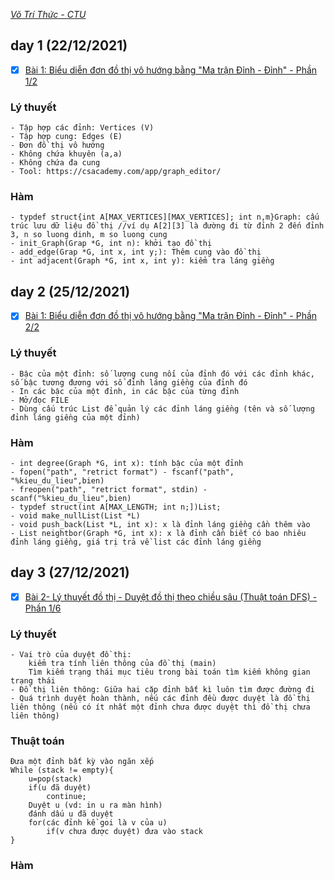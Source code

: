 *[Võ Trí Thức - CTU](https://www.youtube.com/playlist?list=PLQR5IJqntFProvKkCOpoNOdkal-nh6yqB)*
## day 1 (22/12/2021)
- [X] [Bài 1: Biểu diễn đơn đồ thị vô hướng bằng "Ma trận Đỉnh - Đỉnh" - Phần 1/2](https://youtu.be/1JTc5TkwXJE?list=PLQR5IJqntFProvKkCOpoNOdkal-nh6yqB)

### Lý thuyết
```
- Tập hợp các đỉnh: Vertices (V)
- Tập hợp cung: Edges (E)
- Đơn đồ thị vô hướng
- Không chứa khuyên (a,a)
- Không chứa đa cung
- Tool: https://csacademy.com/app/graph_editor/
```
### Hàm
```
- typdef struct{int A[MAX_VERTICES][MAX_VERTICES]; int n,m}Graph: cấu trúc lưu dữ liệu đồ thị //ví dụ A[2][3] là đường đi từ đỉnh 2 đến đỉnh 3, n so luong dinh, m so luong cung
- init_Graph(Grap *G, int n): khởi tạo đồ thị
- add_edge(Grap *G, int x, int y;): Thêm cung vào đồ thị
- int adjacent(Graph *G, int x, int y): kiểm tra láng giềng
```
## day 2 (25/12/2021)
- [X] [Bài 1: Biểu diễn đơn đồ thị vô hướng bằng "Ma trận Đỉnh - Đỉnh" - Phần 2/2](https://youtu.be/2_zRPi3ryPg?list=PLQR5IJqntFProvKkCOpoNOdkal-nh6yqB)
### Lý thuyết
```
- Bậc của một đỉnh: số lượng cung nối của đỉnh đó với các đỉnh khác, số bậc tương đương với số đỉnh láng giềng của đỉnh đó
- In các bậc của một đỉnh, in các bậc của từng đỉnh
- Mở/đọc FILE
- Dùng cấu trúc List để quản lý các đỉnh láng giềng (tên và số lượng đỉnh láng giềng của một đỉnh)
```
### Hàm
```
- int degree(Graph *G, int x): tính bậc của một đỉnh
- fopen("path", "retrict format") - fscanf("path", "%kieu_du_lieu",bien)
- freopen("path", "retrict format", stdin) - scanf("%kieu_du_lieu",bien)
- typdef struct(int A[MAX_LENGTH; int n;])List;
- void make_nullList(List *L)
- void push_back(List *L, int x): x là đỉnh láng giềng cần thêm vào
- List neightbor(Graph *G, int x): x là đỉnh cần biết có bao nhiêu đỉnh láng giềng, giá trị trả về list các đỉnh láng giềng
```
## day 3 (27/12/2021)
- [X] [Bài 2- Lý thuyết đồ thị - Duyệt đồ thị theo chiều sâu (Thuật toán DFS) - Phần 1/6](https://youtu.be/Ej1Vc0fUXPM?list=PLQR5IJqntFProvKkCOpoNOdkal-nh6yqB)
### Lý thuyết
```
- Vai trò của duyệt đồ thị:
	kiểm tra tính liên thông của đồ thị (main)
	Tìm kiếm trạng thái mục tiêu trong bài toán tìm kiếm không gian trạng thái
- Đồ thị liên thông: Giữa hai cặp đỉnh bất kì luôn tìm được đường đi
- Quá trình duyệt hoàn thành, nếu các đỉnh đều được duyệt là đồ thị liên thông (nếu có ít nhất một đỉnh chưa được duyệt thì đồ thị chưa liên thông)
```
### Thuật toán
```
Đưa một đỉnh bất kỳ vào ngăn xếp
While (stack != empty){
	u=pop(stack)
	if(u đã duyệt)
		continue;
	Duyệt u (vd: in u ra màn hình)
	đánh dấu u đã duyệt
	for(các đỉnh kề goi là v của u)
		if(v chưa được duyệt) đưa vào stack
}
```
### Hàm
```

```
